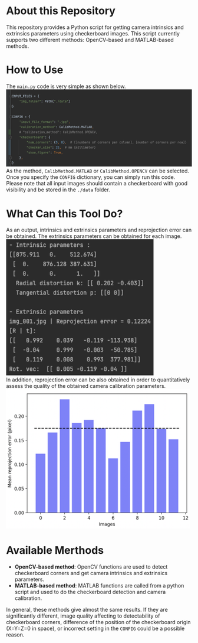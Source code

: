 # About this Repository
This repository provides a Python script for getting camera intrinsics and extrinsics parameters using checkerboard images.
This script currently supports two different methods: OpenCV-based and MATLAB-based methods. 

# How to Use
The `main.py` code is very simple as shown below.  
<img src="./docs/images/input_example.png" width="1400">   
As the method, `CalibMethod.MATLAB` or `CalibMethod.OPENCV` can be selected. Once you specify the `CONFIG` dictionary, you can simply run this code. Please note that all input images should contain a checkerboard with good visibility and be stored in the `./data` folder.  

# What Can this Tool Do?
As an output, intrinsics and extrinsics parameters and reprojection error can be obtained. The extrinsics parameters can be obtained for each image.    
<img src="./docs/images/output_example.png" width="400">   
In addition, reprojection error can be also obtained in order to quantitatively assess the quality of the obtained camera calibration parameters.  
<img src="./docs/images/output_figure.png" width="500">  

# Available Merthods
- **OpenCV-based method**: OpenCV functions are used to detect checkerboard corners and get camera intrinsics and extrinsics parameters. 
- **MATLAB-based method**: MATLAB functions are called from a python script and used to do the checkerboard detection and camera calibration.  

In general, these methods give almost the same results. If they are significantly different, image quality affecting to detectability of checkerboard corners, difference of the position of the checkerboard origin (X=Y=Z=0 in space), or incorrect setting in the `CONFIG` could be a possible reason.
